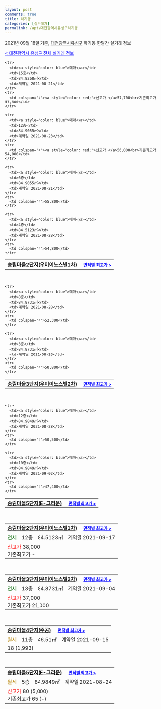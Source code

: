 ```yaml
---
layout: post
comments: true
title: 하기동
categories: [실거래가]
permalink: /apt/대전광역시유성구하기동
---
```


2021년 09월 18일 기준, <a href="/apt/대전광역시유성구">대전광역시유성구</a> 하기동 한달간 실거래 정보

<a style="color: blue;" href="/apt/대전광역시유성구">< 대전광역시 유성구 전체 실거래 정보</a>
<!---- start ---->
<table>
  <tr>
    <td colspan="4" style="font-weight: bold;"><a href="/apt/대전광역시유성구하기동송림마을2단지(우미이노스빌1차)">송림마을2단지(우미이노스빌1차)</a> &nbsp;&nbsp;&nbsp; <a style="color: blue; font-size: smaller;" href="/apt/대전광역시유성구하기동송림마을2단지(우미이노스빌1차)">면적별 최고가 ></a></td>
  </tr>
    
    <tr>
      <td><a style="color: blue">매매</a></td>
      <td>15층</td>
      <td>84.8268㎡</td>
      <td>계약일 2021-08-21</td>
    </tr>
    <tr>
      <td colspan="4"><a style="color: red;">신고가 </a>57,700<br>기존최고가 57,500</td>
    </tr>
      
    <tr>
      <td><a style="color: blue">매매</a></td>
      <td>12층</td>
      <td>84.9055㎡</td>
      <td>계약일 2021-08-23</td>
    </tr>
    <tr>
      <td colspan="4"><a style="color: red;">신고가 </a>56,000<br>기존최고가 54,000</td>
    </tr>
      
    <tr>
      <td><a style="color: blue">매매</a></td>
      <td>6층</td>
      <td>84.9055㎡</td>
      <td>계약일 2021-08-21</td>
    </tr>
    <tr>
      <td colspan="4">55,800</td>
    </tr>
      
    <tr>
      <td><a style="color: blue">매매</a></td>
      <td>4층</td>
      <td>84.5123㎡</td>
      <td>계약일 2021-08-28</td>
    </tr>
    <tr>
      <td colspan="4">54,800</td>
    </tr>
      
</table>
<br>
<table>
  <tr>
    <td colspan="4" style="font-weight: bold;"><a href="/apt/대전광역시유성구하기동송림마을3단지(우미이노스빌2차)">송림마을3단지(우미이노스빌2차)</a> &nbsp;&nbsp;&nbsp; <a style="color: blue; font-size: smaller;" href="/apt/대전광역시유성구하기동송림마을3단지(우미이노스빌2차)">면적별 최고가 ></a></td>
  </tr>
    
    <tr>
      <td><a style="color: blue">매매</a></td>
      <td>8층</td>
      <td>84.8731㎡</td>
      <td>계약일 2021-08-28</td>
    </tr>
    <tr>
      <td colspan="4">52,300</td>
    </tr>
      
    <tr>
      <td><a style="color: blue">매매</a></td>
      <td>3층</td>
      <td>84.8731㎡</td>
      <td>계약일 2021-08-28</td>
    </tr>
    <tr>
      <td colspan="4">50,800</td>
    </tr>
      
</table>
<br>
<table>
  <tr>
    <td colspan="4" style="font-weight: bold;"><a href="/apt/대전광역시유성구하기동송림마을5단지(E-그리운)">송림마을5단지(E-그리운)</a> &nbsp;&nbsp;&nbsp; <a style="color: blue; font-size: smaller;" href="/apt/대전광역시유성구하기동송림마을5단지(E-그리운)">면적별 최고가 ></a></td>
  </tr>
    
    <tr>
      <td><a style="color: blue">매매</a></td>
      <td>12층</td>
      <td>84.9849㎡</td>
      <td>계약일 2021-08-28</td>
    </tr>
    <tr>
      <td colspan="4">50,500</td>
    </tr>
      
    <tr>
      <td><a style="color: blue">매매</a></td>
      <td>10층</td>
      <td>84.9849㎡</td>
      <td>계약일 2021-09-02</td>
    </tr>
    <tr>
      <td colspan="4">47,400</td>
    </tr>
      
</table>
<br>
<table>
  <tr>
    <td colspan="4" style="font-weight: bold;"><a href="/apt/대전광역시유성구하기동송림마을2단지(우미이노스빌1차)">송림마을2단지(우미이노스빌1차)</a> &nbsp;&nbsp;&nbsp; <a style="color: blue; font-size: smaller;" href="/apt/대전광역시유성구하기동송림마을2단지(우미이노스빌1차)">면적별 최고가 ></a></td>
  </tr>
    
  <tr>
    <td><a style="color: darkgreen">전세</a></td>
    <td>12층</td>
    <td>84.5123㎡</td>
    <td>계약일 2021-09-17</td>
  </tr>
  <tr>
    <td colspan="4"><a style="color: red;">신고가 </a>38,000<br>기존최고가 -</td>
  </tr>
    
</table>
<br>
<table>
  <tr>
    <td colspan="4" style="font-weight: bold;"><a href="/apt/대전광역시유성구하기동송림마을3단지(우미이노스빌2차)">송림마을3단지(우미이노스빌2차)</a> &nbsp;&nbsp;&nbsp; <a style="color: blue; font-size: smaller;" href="/apt/대전광역시유성구하기동송림마을3단지(우미이노스빌2차)">면적별 최고가 ></a></td>
  </tr>
    
  <tr>
    <td><a style="color: darkgreen">전세</a></td>
    <td>13층</td>
    <td>84.8731㎡</td>
    <td>계약일 2021-09-04</td>
  </tr>
  <tr>
    <td colspan="4"><a style="color: red;">신고가 </a>37,000<br>기존최고가 21,000</td>
  </tr>
    
</table>
<br>
<table>
  <tr>
    <td colspan="4" style="font-weight: bold;"><a href="/apt/대전광역시유성구하기동송림마을4단지(주공)">송림마을4단지(주공)</a> &nbsp;&nbsp;&nbsp; <a style="color: blue; font-size: smaller;" href="/apt/대전광역시유성구하기동송림마을4단지(주공)">면적별 최고가 ></a></td>
  </tr>
    
  <tr>
    <td><a style="color: darkgoldenrod">월세</a></td>
    <td>11층</td>
    <td>46.51㎡</td>
    <td>계약일 2021-09-15</td>
  </tr>
  <tr>
    <td colspan="4">18 (1,993)</td>
  </tr>
    
</table>
<br>
<table>
  <tr>
    <td colspan="4" style="font-weight: bold;"><a href="/apt/대전광역시유성구하기동송림마을5단지(E-그리운)">송림마을5단지(E-그리운)</a> &nbsp;&nbsp;&nbsp; <a style="color: blue; font-size: smaller;" href="/apt/대전광역시유성구하기동송림마을5단지(E-그리운)">면적별 최고가 ></a></td>
  </tr>
    
  <tr>
    <td><a style="color: darkgoldenrod">월세</a></td>
    <td>5층</td>
    <td>84.9849㎡</td>
    <td>계약일 2021-08-24</td>
  </tr>
  <tr>
    <td colspan="4"><a style="color: red;">신고가 </a>80 (5,000)<br>기존최고가 65 (-)</td>
  </tr>
    
</table>
<!---- end ---->
    